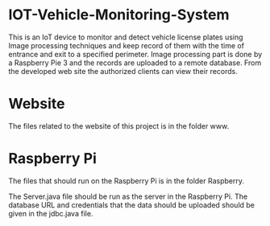 # IOT-Vehicle-Monitoring-System
This is an IoT device to monitor and detect vehicle license plates using Image processing techniques and keep record of them with the time of entrance and exit to a specified perimeter. Image processing part is done by a Raspberry Pie 3 and the records are uploaded to a remote database. From the developed web site the authorized clients can view their records.

# Website
The files related to the website of this project is in the folder www.

# Raspberry Pi
The files that should run on the Raspberry Pi is in the folder Raspberry.

The Server.java file should be run as the server in the Raspberry Pi. The database URL and credentials that the data should be uploaded should be given in the jdbc.java file. 

